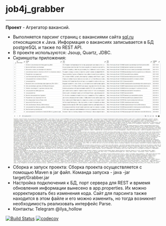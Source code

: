 # job4j_grabber
--------
<b>Проект</b> - Агрегатор вакансий.
 - Выполняется парсинг страниц с вакансиями сайта [sql.ru](https://www.sql.ru/forum/job-offers) относящихся к Java.
Информация о вакансиях записывается в БД postgreSQL и также по REST API.
 - В проекте используются: Jsoup, Quartz, JDBC.
 - Скриншоты приложения:
<br>![image](images/1.jpg)
<br>![image](images/2.jpg)
 - Сборка и запуск проекта:
 Сборка проекта осуществляется с помощью Maven в jar файл. Команда запуска - java -jar target/Grabber.jar
 - Настройка подключения к БД, порт сервера для REST и врмемя обновления информации вынесено в app.properties. Их можно корректировать без изменения кода.
Сайт для парсинга также находится в этом файле и его можно изменить, но тогда возникнет необходимость реализовать интерфейс Parse.
 - Контакты: Telegram @ilya_hollow

[![Build Status](https://app.travis-ci.com/shabelnikilya/job4j_grabber.svg?branch=master)](https://app.travis-ci.com/shabelnikilya/job4j_grabber)
[![codecov](https://codecov.io/gh/shabelnikilya/job4j_grabber/branch/master/graph/badge.svg?token=71F5H5RT88)](https://codecov.io/gh/shabelnikilya/job4j_grabber)
